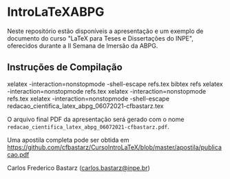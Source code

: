 # IntroLaTeXABPG

Neste repositório estão disponíveis a apresentação e um exemplo de documento do curso "LaTeX para Teses e Dissertações do INPE", oferecidos durante a II Semana de Imersão da ABPG.

## Instruções de Compilação

  xelatex -interaction=nonstopmode -shell-escape refs.tex
  bibtex refs
  xelatex -interaction=nonstopmode refs.tex
  xelatex -interaction=nonstopmode refs.tex 
  xelatex -interaction=nonstopmode -shell-escape redacao_cientifica_latex_abpg_06072021-cfbastarz.tex

O arquivo final PDF da apresentação será gerado com o nome `redacao_cientifica_latex_abpg_06072021-cfbastarz.pdf`.

Uma apostila completa pode ser obtida em https://github.com/cfbastarz/CursoIntroLaTeX/blob/master/apostila/publicacao.pdf

Carlos Frederico Bastarz (carlos.bastarz@inpe.br)
